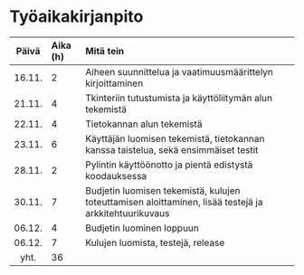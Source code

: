 # Työaikakirjanpito

|Päivä  | Aika (h) | Mitä tein|
| :----:|:-----| :-----|
|16.11.  | 2	   | Aiheen suunnittelua ja vaatimuusmäärittelyn kirjoittaminen|
|21.11.  | 4	   | Tkinteriin tutustumista ja käyttöliitymän alun tekemistä|
|22.11.  | 4	   | Tietokannan alun tekemistä|
|23.11.  | 6	   | Käyttäjän luomisen tekemistä, tietokannan kanssa taistelua, sekä ensimmäiset testit|
|28.11.  | 2	   | Pylintin käyttöönotto ja pientä edistystä koodauksessa|
|30.11.  | 7	   | Budjetin luomisen tekemistä, kulujen toteuttamisen aloittaminen, lisää testejä ja arkkitehtuurikuvaus|
|06.12.  | 4	   | Budjetin luominen loppuun|
|06.12.  | 7	   | Kulujen luomista, testejä, release|
|yht.  | 36	   | |